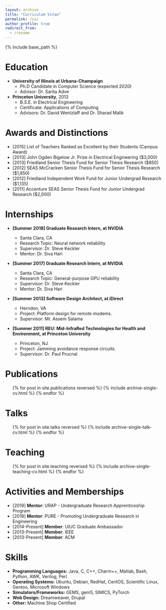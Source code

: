 ```yaml
---
layout: archive
title: "Curriculum Vitae"
permalink: /cv/
author_profile: true
redirect_from:
  - /resume
---
```


{% include base_path %}

Education
======
* **University of Illinois at Urbana-Champaign**
  * Ph.D Candidate in Computer Science (expected 2020)
  * Advisor: Dr. Sarita Adve
* **Princeton University**, 2013
  * B.S.E. in Electrical Engineering
  * Certificate: Applications of Computing
  * Advisors: Dr. David Wentzlaff and Dr. Sharad Malik

Awards and Distinctions 
=====
* [2015] List of Teachers Ranked as Excellent by their Students (Campus Award)
* [2013] John Ogden Bigelow Jr. Prize in Electrical Engineering ($3,000)
* [2013] Friedland Senior Thesis Fund for Senior Thesis Research ($850)
* [2012] SEAS McCracken Senior Thesis Fund for Senior Thesis Research ($1,850)
* [2012] Friedland Independent Work Fund for Junior Undergrad Research ($1,135)
* [2011] Accenture SEAS Senior Thesis Fund for Junior Undergrad Research ($2,000)

Internships
======
* **[Summer 2018] Graduate Research Intern, at NVIDIA**
  * Santa Clara, CA
  * Research Topic: Neural network reliability
  * Supervisor: Dr. Steve Keckler
  * Mentor: Dr. Siva Hari

* **[Summer 2017] Graduate Research Intern, at NVIDIA**
  * Santa Clara, CA
  * Research Topic: General-purpose GPU reliability
  * Supervisor: Dr. Steve Keckler
  * Mentor: Dr. Siva Hari

* **[Summer 2013] Software Design Architect, at iDirect**
  * Herndon, VA
  * Project: Platform design for remote modems.
  * Supervisor: Mr. Assem Salama

* **[Summer 2011] REU: Mid-InfraRed Technologies for Health and Environment, at Princeton University**
  * Princeton, NJ
  * Project: Jamming avoidance response circuits.
  * Supervisor: Dr. Paul Prucnal

Publications
======
  <ul>{% for post in site.publications reversed %}
    {% include archive-single-cv.html %}
  {% endfor %}</ul>
  
Talks
======
  <ul>{% for post in site.talks reversed %}
    {% include archive-single-talk-cv.html %}
  {% endfor %}</ul>
  
Teaching
======
  <ul>{% for post in site.teaching reversed %}
    {% include archive-single-teaching-cv.html %}
  {% endfor %}</ul>
 
Activities and Memberships
======
* [2019] **Mentor**: URAP - Undergraduate Research Apprenticeship Program
* [2018] **Mentor**: PURE - Promoting Undergraduate Research in Engineering
* [2014-Present] **Member**: UIUC Graduate Ambassador
* [2013-Present] **Member**: IEEE
* [2013-Present] **Member**: ACM


Skills
======
* **Programming Languages:** Java, C, C++, Charm++, Matlab, Bash, Python, AWK, Verilog, Perl
* **Operating Systems:** Ubuntu, Debian, RedHat, CentOS, Scientific Linux, Gentoo, Microsoft Windows
* **Simulators/Frameworks:** GEMS, gem5, SIMICS, PyTorch
* **Web Design:** Dreamweaver, Drupal
* **Other:** Machine Shop Certified 

